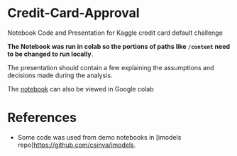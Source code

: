 # Credit-Card-Approval
Notebook Code and Presentation for Kaggle credit card default challenge

**The Notebook was run in colab so the portions of paths like `/content` need to be changed to run locally**.

The presentation should contain a few explaining the assumptions and decisions made during the analysis.

The [notebook](https://colab.research.google.com/drive/1u4Q7uP6u_T6SseD8cNdcGXJorU_K115Z?usp=sharing) can also be viewed in Google colab

# References
- Some code was used from demo notebooks in [imodels repo]https://github.com/csinva/imodels.
